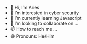 - 👋 Hi, I’m Aries
- 👀 I’m interested in cyber security
- 🌱 I’m currently learning Javascript
- 💞️ I’m looking to collaborate on ...
- 📫 How to reach me ...
- 😄 Pronouns: He/Him

<!---
AriesDjae/AriesDjae is a ✨ special ✨ repository because its `README.md` (this file) appears on your GitHub profile.
You can click the Preview link to take a look at your changes.
--->
